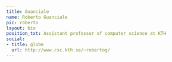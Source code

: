 ```yaml
---
title: Guanciale
name: Roberto Guanciale
pic: roberto
layout: bio
position_txt: Assistant professor of computer science at KTH
social:
- title: globe
  url: http://www.csc.kth.se/~robertog/
---
```


